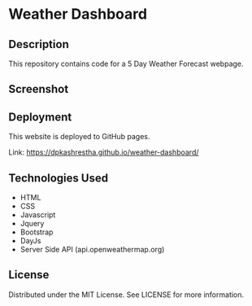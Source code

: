 # Weather Dashboard

## Description
This repository contains code for a 5 Day Weather Forecast webpage. 

## Screenshot



## Deployment
This website is deployed to GitHub pages. 

Link: https://dpkashrestha.github.io/weather-dashboard/

## Technologies Used 
- HTML
- CSS
- Javascript
- Jquery
- Bootstrap
- DayJs
- Server Side API (api.openweathermap.org)

## License
Distributed under the MIT License. See LICENSE for more information.
